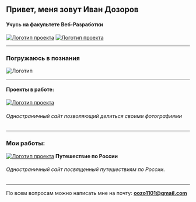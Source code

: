## Привет, меня зовут Иван Дозоров
#### Учусь на факультете Веб-Разработки  
  [![Логотип проекта](https://yastatic.net/q/logoaas/v2/%D0%AF%D0%BD%D0%B4%D0%B5%D0%BA%D1%81.svg?circle=white&color=999&first=black)](https://practicum.yandex.ru/) [![Логотип проекта](https://yastatic.net/q/logoaas/v2/%D0%9F%D1%80%D0%B0%D0%BA%D1%82%D0%B8%D0%BA%D1%83%D0%BC.svg?color=999)](https://practicum.yandex.ru/)

---
### Погружаюсь в познания 
  ![Логотип](https://i.ibb.co/5M9WzQ7/icon-120px-js-html-css.png)

---


  
  #### Проекты в работе:
    
      
  [![Логотип проекта](https://oozodozo.github.io/mesto/images/logo.svg?color=999)](https://github.com/oozodozo/mesto)

  ###### Одностраничный сайт позволяющий делиться своими фотографиями


---

  ### Мои работы: 
  
  [![Логотип проекта](https://oozodozo.github.io/russian-travel/images/header-logo.svg?color=999)](https://github.com/oozodozo/russian-travel) **Путешествие по России** 
  
  ###### Одностраничный сайт посвященный путешествиям по России.
  
  
---

  По всем вопросам можно написать мне на почту:
 **<oozo1101@gmail.com>**
